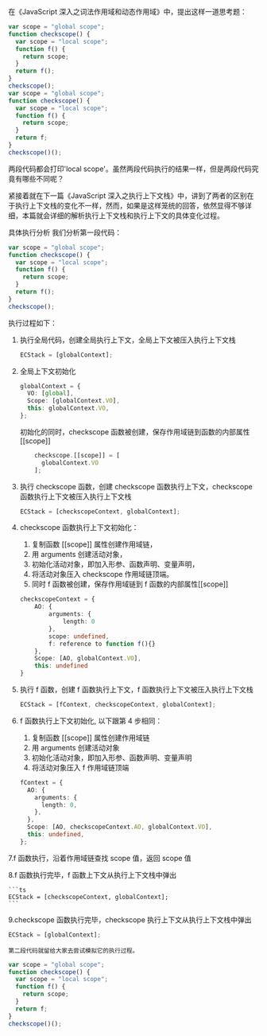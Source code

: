 <!-- 参考文章：https://github.com/mqyqingfeng/Blog/issues/8 -->

在《JavaScript 深入之词法作用域和动态作用域》中，提出这样一道思考题：

```ts
var scope = "global scope";
function checkscope() {
  var scope = "local scope";
  function f() {
    return scope;
  }
  return f();
}
checkscope();
var scope = "global scope";
function checkscope() {
  var scope = "local scope";
  function f() {
    return scope;
  }
  return f;
}
checkscope()();
```

两段代码都会打印'local scope'。虽然两段代码执行的结果一样，但是两段代码究竟有哪些不同呢？

紧接着就在下一篇《JavaScript 深入之执行上下文栈》中，讲到了两者的区别在于执行上下文栈的变化不一样，然而，如果是这样笼统的回答，依然显得不够详细，本篇就会详细的解析执行上下文栈和执行上下文的具体变化过程。

具体执行分析
我们分析第一段代码：

```ts
var scope = "global scope";
function checkscope() {
  var scope = "local scope";
  function f() {
    return scope;
  }
  return f();
}
checkscope();
```

执行过程如下：

1. 执行全局代码，创建全局执行上下文，全局上下文被压入执行上下文栈

   ```ts
   ECStack = [globalContext];
   ```

2. 全局上下文初始化

   ```ts
   globalContext = {
     VO: [global],
     Scope: [globalContext.VO],
     this: globalContext.VO,
   };
   ```

   初始化的同时，checkscope 函数被创建，保存作用域链到函数的内部属性[[scope]]

   ```ts
       checkscope.[[scope]] = [
         globalContext.VO
       ];
   ```

3. 执行 checkscope 函数，创建 checkscope 函数执行上下文，checkscope 函数执行上下文被压入执行上下文栈

   ```ts
   ECStack = [checkscopeContext, globalContext];
   ```

4. checkscope 函数执行上下文初始化：

   1. 复制函数 [[scope]] 属性创建作用域链，
   2. 用 arguments 创建活动对象，
   3. 初始化活动对象，即加入形参、函数声明、变量声明，
   4. 将活动对象压入 checkscope 作用域链顶端。
   5. 同时 f 函数被创建，保存作用域链到 f 函数的内部属性[[scope]]

    ```ts
    checkscopeContext = {
        AO: {
            arguments: {
                length: 0
            },
            scope: undefined,
            f: reference to function f(){}
        },
        Scope: [AO, globalContext.VO],
        this: undefined
    }
    ```

5. 执行 f 函数，创建 f 函数执行上下文，f 函数执行上下文被压入执行上下文栈

    ```ts
    ECStack = [fContext, checkscopeContext, globalContext];
    ```

6. f 函数执行上下文初始化, 以下跟第 4 步相同：

   1. 复制函数 [[scope]] 属性创建作用域链
   2. 用 arguments 创建活动对象
   3. 初始化活动对象，即加入形参、函数声明、变量声明
   4. 将活动对象压入 f 作用域链顶端

    ```ts
    fContext = {
      AO: {
        arguments: {
          length: 0,
        },
      },
      Scope: [AO, checkscopeContext.AO, globalContext.VO],
      this: undefined,
    };
    ```

7.f 函数执行，沿着作用域链查找 scope 值，返回 scope 值

8.f 函数执行完毕，f 函数上下文从执行上下文栈中弹出

    ```ts
    ECStack = [checkscopeContext, globalContext];
    ```

9.checkscope 函数执行完毕，checkscope 执行上下文从执行上下文栈中弹出

  ```ts
  ECStack = [globalContext];
  ```

    第二段代码就留给大家去尝试模拟它的执行过程。

  ```ts
  var scope = "global scope";
  function checkscope() {
    var scope = "local scope";
    function f() {
      return scope;
    }
    return f;
  }
  checkscope()();
  ```
